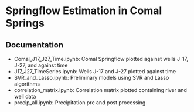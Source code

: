 # Springflow Estimation in Comal Springs

## Documentation

* Comal_J17_J27_Time.ipynb: Comal Springflow plotted against wells J-17, J-27, and against time
* J17_J27_TimeSeries.ipynb: Wells J-17 and J-27 plotted against time
* SVR_and_Lasso.ipynb: Preliminary models using SVR and Lasso algorithms
* correlation_matrix.ipynb: Correlation matrix plotted containing river and well data
* precip_all.ipynb: Precipitation pre and post processing